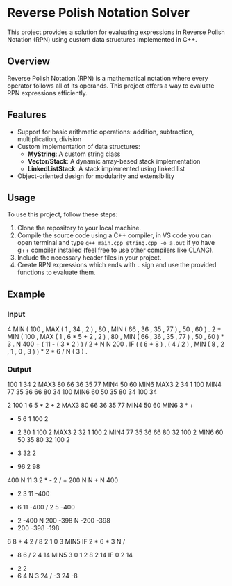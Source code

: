 # Reverse Polish Notation Solver

This project provides a solution for evaluating expressions in Reverse Polish Notation (RPN) using custom data structures implemented in C++.

## Overview

Reverse Polish Notation (RPN) is a mathematical notation where every operator follows all of its operands. This project offers a way to evaluate RPN expressions efficiently.

## Features

- Support for basic arithmetic operations: addition, subtraction, multiplication, division
- Custom implementation of data structures:
  - **MyString**: A custom string class
  - **Vector/Stack**: A dynamic array-based stack implementation
  - **LinkedListStack**: A stack implemented using linked list
- Object-oriented design for modularity and extensibility

## Usage

To use this project, follow these steps:

1. Clone the repository to your local machine.
2. Compile the source code using a C++ compiler, in VS code you can open terminal and type `g++ main.cpp string.cpp -o a.out` if yo have g++ compiler installed (feel free to use other compilers like CLANG).
3. Include the necessary header files in your project.
4. Create RPN expressions which ends with `.` sign and use the provided functions to evaluate them.

## Example

### Input
4
MIN ( 100 , MAX ( 1 , 34 , 2 ) , 80 ,  MIN ( 66 , 36  , 35 , 77 ) , 50 , 60 ) .
2 + MIN ( 100 , MAX ( 1 , 6 * 5 + 2 , 2 ) , 80 ,  MIN ( 66 , 36  , 35 , 77 ) , 50 , 60 ) * 3 .
N 400 + ( 11 - ( 3 * 2 ) ) / 2 + N N 200 .
IF ( ( 6 + 8 ) , ( 4 / 2 ) , MIN ( 8 , 2 , 1 , 0 , 3 ) ) * 2 * 6 / N ( 3 ) .

### Output

100  1  34  2  MAX3  80  66  36  35  77  MIN4  50  60  MIN6
MAX3 2 34 1 100
MIN4 77 35 36 66 80 34 100
MIN6 60 50 35 80 34 100
34

2  100  1  6  5  *  2  +  2  MAX3  80  66  36  35  77  MIN4  50  60  MIN6  3  *  +
* 5 6 1 100 2
+ 2 30 1 100 2
MAX3 2 32 1 100 2
MIN4 77 35 36 66 80 32 100 2
MIN6 60 50 35 80 32 100 2
* 3 32 2
+ 96 2
98

400  N  11  3  2  *  -  2  /  +  200  N  N  +
N 400
* 2 3 11 -400
- 6 11 -400
/ 2 5 -400
+ 2 -400
N 200 -398
N -200 -398
+ 200 -398
-198

6  8  +  4  2  /  8  2  1  0  3  MIN5  IF  2  *  6  *  3  N  /
+ 8 6
/ 2 4 14
MIN5 3 0 1 2 8 2 14
IF 0 2 14
* 2 2
* 6 4
N 3 24
/ -3 24
-8
